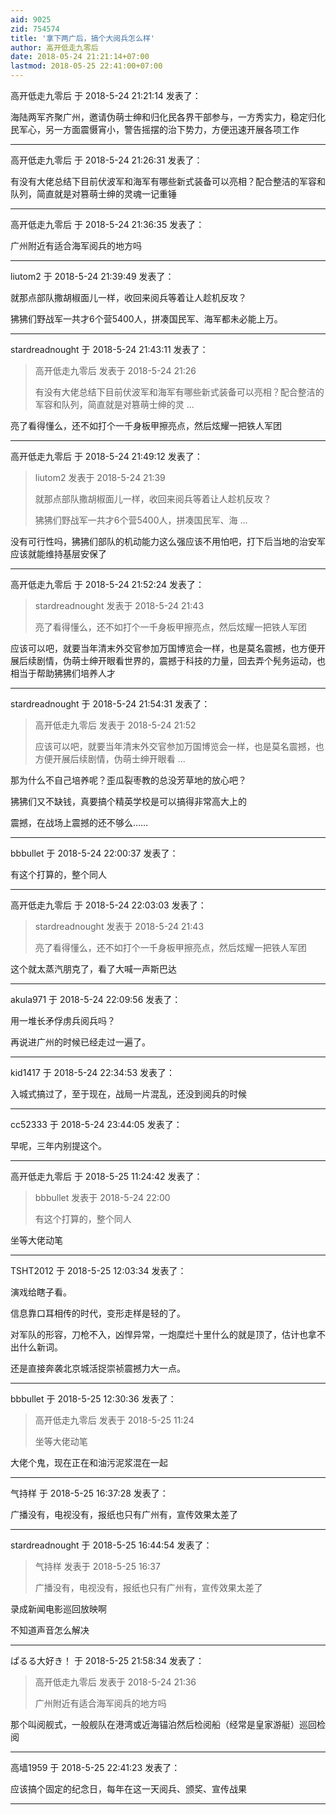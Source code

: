 ```yaml
---
aid: 9025
zid: 754574
title: '拿下两广后，搞个大阅兵怎么样'
author: 高开低走九零后
date: 2018-05-24 21:21:14+07:00
lastmod: 2018-05-25 22:41:00+07:00
---
```


高开低走九零后 于 2018-5-24 21:21:14 发表了：

海陆两军齐聚广州，邀请伪萌士绅和归化民各界干部参与，一方秀实力，稳定归化民军心，另一方面震慑宵小，警告摇摆的治下势力，方便迅速开展各项工作

---------

高开低走九零后 于 2018-5-24 21:26:31 发表了：

有没有大佬总结下目前伏波军和海军有哪些新式装备可以亮相？配合整洁的军容和队列，简直就是对篡萌士绅的灵魂一记重锤

---------

高开低走九零后 于 2018-5-24 21:36:35 发表了：

广州附近有适合海军阅兵的地方吗

---------

liutom2 于 2018-5-24 21:39:49 发表了：

就那点部队撒胡椒面儿一样，收回来阅兵等着让人趁机反攻？

狒狒们野战军一共才6个营5400人，拼凑国民军、海军都未必能上万。

---------

stardreadnought 于 2018-5-24 21:43:11 发表了：

> 高开低走九零后 发表于 2018-5-24 21:26
> 
> 有没有大佬总结下目前伏波军和海军有哪些新式装备可以亮相？配合整洁的军容和队列，简直就是对篡萌士绅的灵 ...



亮了看得懂么，还不如打个一千身板甲擦亮点，然后炫耀一把铁人军团

---------

高开低走九零后 于 2018-5-24 21:49:12 发表了：

> liutom2 发表于 2018-5-24 21:39
> 
> 就那点部队撒胡椒面儿一样，收回来阅兵等着让人趁机反攻？
> 
> 狒狒们野战军一共才6个营5400人，拼凑国民军、海 ...



没有可行性吗，狒狒们部队的机动能力这么强应该不用怕吧，打下后当地的治安军应该就能维持基层安保了

---------

高开低走九零后 于 2018-5-24 21:52:24 发表了：

> stardreadnought 发表于 2018-5-24 21:43
> 
> 亮了看得懂么，还不如打个一千身板甲擦亮点，然后炫耀一把铁人军团



应该可以吧，就要当年清末外交官参加万国博览会一样，也是莫名震撼，也方便开展后续剧情，伪萌士绅开眼看世界的，震撼于科技的力量，回去弄个髡务运动，也相当于帮助狒狒们培养人才

---------

stardreadnought 于 2018-5-24 21:54:31 发表了：

> 高开低走九零后 发表于 2018-5-24 21:52
> 
> 应该可以吧，就要当年清末外交官参加万国博览会一样，也是莫名震撼，也方便开展后续剧情，伪萌士绅开眼看 ...



那为什么不自己培养呢？歪瓜裂枣教的总没芳草地的放心吧？

狒狒们又不缺钱，真要搞个精英学校是可以搞得非常高大上的

震撼，在战场上震撼的还不够么……

---------

bbbullet 于 2018-5-24 22:00:37 发表了：

有这个打算的，整个同人

---------

高开低走九零后 于 2018-5-24 22:03:03 发表了：

> stardreadnought 发表于 2018-5-24 21:43
> 
> 亮了看得懂么，还不如打个一千身板甲擦亮点，然后炫耀一把铁人军团



这个就太蒸汽朋克了，看了大喊一声斯巴达

---------

akula971 于 2018-5-24 22:09:56 发表了：

用一堆长矛俘虏兵阅兵吗？

再说进广州的时候已经走过一遍了。

---------

kid1417 于 2018-5-24 22:34:53 发表了：

入城式搞过了，至于现在，战局一片混乱，还没到阅兵的时候

---------

cc52333 于 2018-5-24 23:44:05 发表了：

早呢，三年内别提这个。

---------

高开低走九零后 于 2018-5-25 11:24:42 发表了：

> bbbullet 发表于 2018-5-24 22:00
> 
> 有这个打算的，整个同人



坐等大佬动笔

---------

TSHT2012 于 2018-5-25 12:03:34 发表了：

演戏给瞎子看。

信息靠口耳相传的时代，变形走样是轻的了。

对军队的形容，刀枪不入，凶悍异常，一炮糜烂十里什么的就是顶了，估计也拿不出什么新词。

还是直接奔袭北京城活捉崇祯震撼力大一点。

---------

bbbullet 于 2018-5-25 12:30:36 发表了：

> 高开低走九零后 发表于 2018-5-25 11:24
> 
> 坐等大佬动笔



大佬个鬼，现在正在和油污泥浆混在一起

---------

气持样 于 2018-5-25 16:37:28 发表了：

广播没有，电视没有，报纸也只有广州有，宣传效果太差了

---------

stardreadnought 于 2018-5-25 16:44:54 发表了：

> 气持样 发表于 2018-5-25 16:37
> 
> 广播没有，电视没有，报纸也只有广州有，宣传效果太差了



录成新闻电影巡回放映啊

不知道声音怎么解决

---------

ぱるる大好き！ 于 2018-5-25 21:58:34 发表了：

> 高开低走九零后 发表于 2018-5-24 21:36
> 
> 广州附近有适合海军阅兵的地方吗



那个叫阅舰式，一般舰队在港湾或近海锚泊然后检阅船（经常是皇家游艇）巡回检阅

---------

高墙1959 于 2018-5-25 22:41:23 发表了：

应该搞个固定的纪念日，每年在这一天阅兵、颁奖、宣传战果

---------

